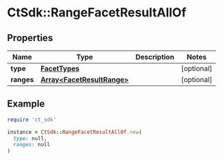# CtSdk::RangeFacetResultAllOf

## Properties

| Name | Type | Description | Notes |
| ---- | ---- | ----------- | ----- |
| **type** | [**FacetTypes**](FacetTypes.md) |  | [optional] |
| **ranges** | [**Array&lt;FacetResultRange&gt;**](FacetResultRange.md) |  | [optional] |

## Example

```ruby
require 'ct_sdk'

instance = CtSdk::RangeFacetResultAllOf.new(
  type: null,
  ranges: null
)
```

